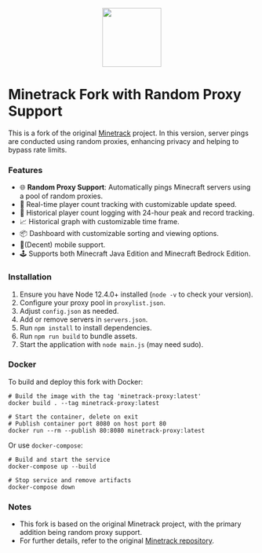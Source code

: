 <p align="center">
	<img width="120" height="120" src="assets/images/logo.svg">
</p>

# Minetrack Fork with Random Proxy Support

This is a fork of the original [Minetrack](https://minetrack.me) project. In this version, server pings are conducted using random proxies, enhancing privacy and helping to bypass rate limits.

### Features

- 🌐 **Random Proxy Support**: Automatically pings Minecraft servers using a pool of random proxies.
- 🚀 Real-time player count tracking with customizable update speed.
- 📝 Historical player count logging with 24-hour peak and record tracking.
- 📈 Historical graph with customizable time frame.
- 📦 Dashboard with customizable sorting and viewing options.
- 📱(Decent) mobile support.
- 🕹 Supports both Minecraft Java Edition and Minecraft Bedrock Edition.

### Installation

1. Ensure you have Node 12.4.0+ installed (`node -v` to check your version).
2. Configure your proxy pool in `proxylist.json`.
3. Adjust `config.json` as needed.
4. Add or remove servers in `servers.json`.
5. Run `npm install` to install dependencies.
6. Run `npm run build` to bundle assets.
7. Start the application with `node main.js` (may need sudo).

### Docker

To build and deploy this fork with Docker:

```
# Build the image with the tag 'minetrack-proxy:latest'
docker build . --tag minetrack-proxy:latest

# Start the container, delete on exit
# Publish container port 8080 on host port 80
docker run --rm --publish 80:8080 minetrack-proxy:latest
```

Or use `docker-compose`:

```
# Build and start the service
docker-compose up --build

# Stop service and remove artifacts
docker-compose down
```

### Notes

- This fork is based on the original Minetrack project, with the primary addition being random proxy support.
- For further details, refer to the original [Minetrack repository](https://github.com/Cryptkeeper/Minetrack).
